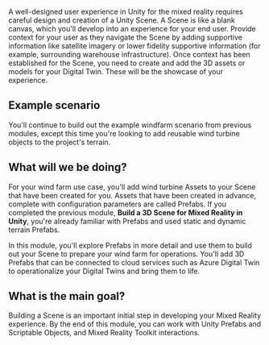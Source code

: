 A well-designed user experience in Unity for the mixed reality requires careful design and creation of a Unity Scene.  A Scene is like a blank canvas, which you'll develop into an experience for your end user. Provide context for your user as they navigate the Scene by adding supportive information like satellite imagery or lower fidelity supportive information (for example, surrounding warehouse infrastructure).  Once context has been established for the Scene, you need to create and add the 3D assets or models for your Digital Twin.  These will be the showcase of your experience.

## Example scenario  

You'll continue to build out the example windfarm scenario from previous modules, except this time you're looking to add reusable wind turbine objects to the project's terrain.

## What will we be doing?

For your wind farm use case, you'll add wind turbine Assets to your Scene that have been created for you.  Assets that have been created in advance, complete with configuration parameters are called Prefabs.  If you completed the previous module, **Build a 3D Scene for Mixed Reality in Unity**, you're already familiar with Prefabs and used static and dynamic terrain Prefabs.  

In this module, you'll explore Prefabs in more detail and use them to build out your Scene to prepare your wind farm for operations.  You'll add 3D Prefabs that can be connected to cloud services such as Azure Digital Twin to operationalize your Digital Twins and bring them to life.

## What is the main goal?

Building a Scene is an important initial step in developing your Mixed Reality experience. By the end of this module, you can work with Unity Prefabs and Scriptable Objects, and Mixed Reality Toolkit interactions. 